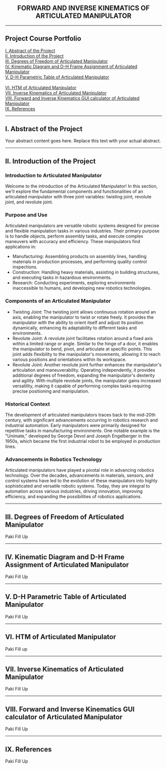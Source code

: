 <div style="text-align: center;">

## FORWARD AND INVERSE KINEMATICS OF ARTICULATED MANIPULATOR

</div>

---

## Project Course Portfolio

[I. Abstract of the Project](#abstract) <br>
[II. Introduction of the Project](#introduction) <br>
[III. Degrees of Freedom of Articulated Manipulator](#degrees-of-freedom) <br>
[IV. Kinematic Diagram and D-H Frame Assignment of Articulated Manipulator](#kinematic-diagram) <br>
[V. D-H Parametric Table of Articulated Manipulator](#parametric-table) <br>							
[VI. HTM of Articulated Manipulator](#htm) <br>
[VII. Inverse Kinematics of Articulated Manipulator](#inverse-kinematics) <br>
[VIII. Forward and Inverse Kinematics GUI calculator of Articulated Manipulator](#gui-calculator) <br>
[IX. References](#references)

---

## I. Abstract of the Project <a name="abstract"></a>

Your abstract content goes here. Replace this text with your actual abstract.

---

## II. Introduction of the Project <a name="introduction"></a>

### Introduction to Articulated Manipulator

Welcome to the introduction of the Articulated Manipulator! In this section, we'll explore the fundamental components and functionalities of an articulated manipulator with three joint variables: twisting joint, revolute joint, and revolute joint.

### Purpose and Use

Articulated manipulators are versatile robotic systems designed for precise and flexible manipulation tasks in various industries. Their primary purpose is to handle objects, perform assembly tasks, and execute complex maneuvers with accuracy and efficiency. These manipulators find applications in:

- Manufacturing: Assembling products on assembly lines, handling materials in production processes, and performing quality control inspections.
- Construction: Handling heavy materials, assisting in building structures, and executing tasks in hazardous environments.
- Research: Conducting experiments, exploring environments inaccessible to humans, and developing new robotics technologies.

### Components of an Articulated Manipulator

- Twisting Joint: The twisting joint allows continuous rotation around an axis, enabling the manipulator to twist or rotate freely. It provides the manipulator with the ability to orient itself and adjust its position dynamically, enhancing its adaptability to different tasks and environments.
- Revolute Joint: A revolute joint facilitates rotation around a fixed axis within a limited range or angle. Similar to the hinge of a door, it enables the manipulator to bend, pivot, and articulate at specific points. This joint adds flexibility to the manipulator's movements, allowing it to reach various positions and orientations within its workspace.
- Revolute Joint: Another revolute joint further enhances the manipulator's articulation and maneuverability. Operating independently, it provides additional degrees of freedom, expanding the manipulator's dexterity and agility. With multiple revolute joints, the manipulator gains increased versatility, making it capable of performing complex tasks requiring precise positioning and manipulation.

### Historical Context

The development of articulated manipulators traces back to the mid-20th century, with significant advancements occurring in robotics research and industrial automation. Early manipulators were primarily designed for repetitive tasks in manufacturing environments. One notable example is the "Unimate," developed by George Devol and Joseph Engelberger in the 1950s, which became the first industrial robot to be employed in production lines.

### Advancements in Robotics Technology

Articulated manipulators have played a pivotal role in advancing robotics technology. Over the decades, advancements in materials, sensors, and control systems have led to the evolution of these manipulators into highly sophisticated and versatile robotic systems. Today, they are integral to automation across various industries, driving innovation, improving efficiency, and expanding the possibilities of robotics applications.

---

## III. Degrees of Freedom of Articulated Manipulator <a name="degrees-of-freedom"></a>

Paki Fill Up

---

## IV. Kinematic Diagram and D-H Frame Assignment of Articulated Manipulator <a name="kinematic-diagram"></a>

Paki Fill Up

---

## V. D-H Parametric Table of Articulated Manipulator <a name="parametric-table"></a>

Paki Fill Up

---

## VI. HTM of Articulated Manipulator <a name="htm"></a>

Paki Fill  up

---

## VII. Inverse Kinematics of Articulated Manipulator <a name="inverse-kinematics"></a>

Paki Fill Up

---

## VIII. Forward and Inverse Kinematics GUI calculator of Articulated Manipulator <a name="gui-calculator"></a>

Paki Fill Up

---

## IX. References <a name="references"></a>

Paki Fill Up
